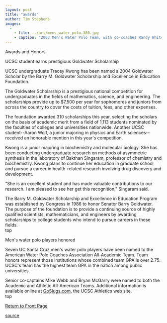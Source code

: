 ```yaml
---
layout: post
title: "awards"
author: Tim Stephens
images:
  -
    - file: ../art/mens_water_polo.380.jpg
    - caption: "2003 Men's Water Polo Team, with co-coaches Randy Whitchurch (far left) and Alan Cima (far right)"
---
```


Awards and Honors

UCSC student earns prestigious Goldwater Scholarship  

UCSC undergraduate Tracey Kwong has been named a 2004 Goldwater Scholar by the Barry M. Goldwater Scholarship and Excellence in Education Foundation.   

The Goldwater Scholarship is a prestigious national competition for undergraduates in the fields of mathematics, science, and engineering. The scholarships provide up to $7,500 per year for sophomores and juniors from across the country to cover the costs of tuition, fees, and other expenses.  

The foundation awarded 310 scholarships this year, selecting the scholars on the basis of academic merit from a field of 1,113 students nominated by the faculties of colleges and universities nationwide. Another UCSC student--Aaron Wolf, a junior majoring in physics and Earth sciences--received an honorable mention in this year's competition.  

Kwong is a junior majoring in biochemistry and molecular biology. She has been conducting undergraduate research on methods of asymmetric synthesis in the laboratory of Bakthan Singaram, professor of chemistry and biochemistry. Kwong plans to continue her education in graduate school and pursue a career in health-related research involving drug discovery and development.  

"She is an excellent student and has made valuable contributions to our research. I am pleased to see her get this recognition," Singaram said.  

The Barry M. Goldwater Scholarship and Excellence in Education Program was established by Congress in 1986 to honor Senator Barry Goldwater. The purpose of the foundation is to provide a continuing source of highly qualified scientists, mathematicians, and engineers by awarding scholarships to college students who intend to pursue careers in these fields.  
top   

Men's water polo players honored

Seven UC Santa Cruz men's water polo players have been named to the American Water Polo Coaches Association All-Academic Team. Team honors represent those institutions whose combined team GPA is over 2.75. UCSC's team has the highest team GPA in the nation among public universities.

Senior co-captains Mike Webb and Bryan McGarry were named to both the Academic and Athletic All-American Teams. Additional information is available online at [GoSlugs.com][1], the UCSC Athletics web site.  
top

[Return to Front Page][2]

[1]: http://goslugs.com/teams/waterpolo/men/mwp.html
[2]: http://currents.ucsc.edu/

[source](http://www1.ucsc.edu/currents/03-04/04-19/awards.html "Permalink to awards")
